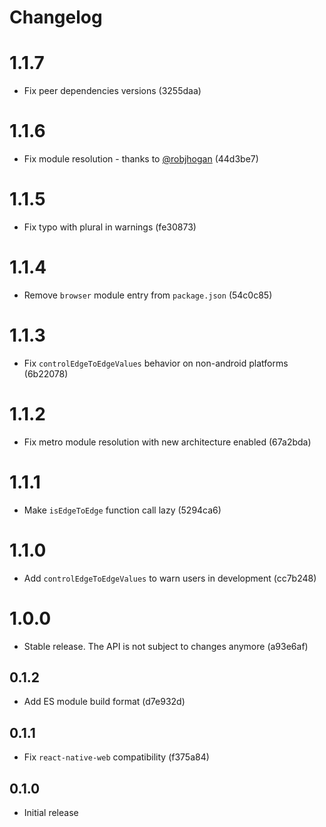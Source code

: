 # Changelog

# 1.1.7

- Fix peer dependencies versions (3255daa)

# 1.1.6

- Fix module resolution - thanks to [@robjhogan](https://twitter.com/robjhogan/status/1850963256745025785) (44d3be7)

# 1.1.5

- Fix typo with plural in warnings (fe30873)

# 1.1.4

- Remove `browser` module entry from `package.json` (54c0c85)

# 1.1.3

- Fix `controlEdgeToEdgeValues` behavior on non-android platforms (6b22078)

# 1.1.2

- Fix metro module resolution with new architecture enabled (67a2bda)

# 1.1.1

- Make `isEdgeToEdge` function call lazy (5294ca6)

# 1.1.0

- Add `controlEdgeToEdgeValues` to warn users in development (cc7b248)

# 1.0.0

- Stable release. The API is not subject to changes anymore (a93e6af)

## 0.1.2

- Add ES module build format (d7e932d)

## 0.1.1

- Fix `react-native-web` compatibility (f375a84)

## 0.1.0

- Initial release
